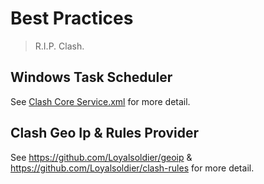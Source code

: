 # Best Practices

> R.I.P. Clash.

## Windows Task Scheduler

See [Clash Core Service.xml](Clash%20Core%20Service.xml) for more detail.

## Clash Geo Ip & Rules Provider

See <https://github.com/Loyalsoldier/geoip> & <https://github.com/Loyalsoldier/clash-rules> for more detail.
